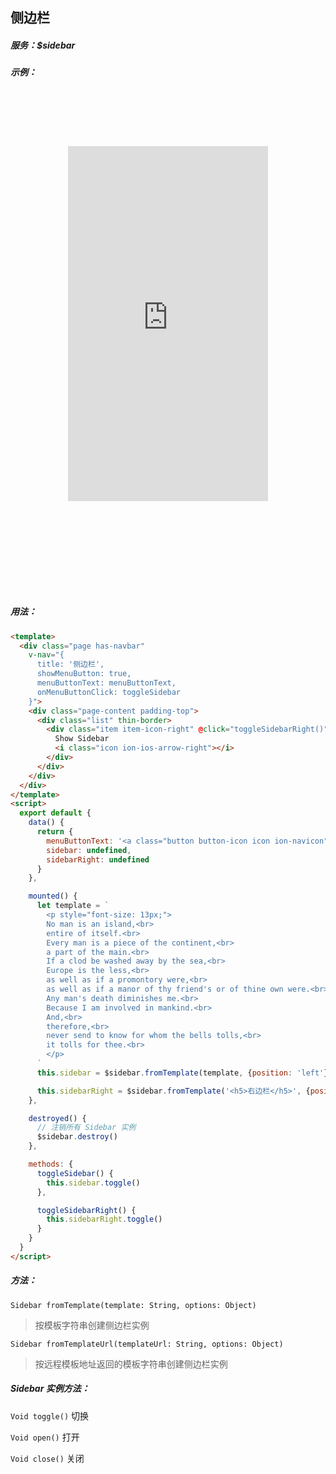 ## 侧边栏

##### 服务：$sidebar

##### 示例：

<style>
  .device-ios { width: 467px; height: 800px; background: url(../img/devices-sprite.jpg) center top no-repeat; background-size: 467px; margin: 0 auto; text-align: center; }
  .demo-ios { margin-top: 85px; width: 320px; height: 568px; }
</style>

<div class="device-ios">
  <iframe class="demo-ios" src="https://wangdahoo.github.io/vonic-doc-examples/#/sidebar" frameborder="0"></iframe>
</div>

##### 用法：

```html
<template>
  <div class="page has-navbar"
    v-nav="{ 
      title: '侧边栏',
      showMenuButton: true,
      menuButtonText: menuButtonText,
      onMenuButtonClick: toggleSidebar
    }">
    <div class="page-content padding-top">
      <div class="list" thin-border>
        <div class="item item-icon-right" @click="toggleSidebarRight()">
          Show Sidebar
          <i class="icon ion-ios-arrow-right"></i>
        </div>
      </div>
    </div>
  </div>
</template>
<script>
  export default {
    data() {
      return {
        menuButtonText: '<a class="button button-icon icon ion-navicon"></a>',
        sidebar: undefined,
        sidebarRight: undefined
      }
    },

    mounted() {
      let template = `
        <p style="font-size: 13px;">
        No man is an island,<br>
        entire of itself.<br>
        Every man is a piece of the continent,<br>
        a part of the main.<br>
        If a clod be washed away by the sea,<br>
        Europe is the less,<br>
        as well as if a promontory were,<br>
        as well as if a manor of thy friend's or of thine own were.<br>
        Any man's death diminishes me.<br>
        Because I am involved in mankind.<br>
        And,<br>
        therefore,<br>
        never send to know for whom the bells tolls,<br>
        it tolls for thee.<br>
        </p>
      `
      this.sidebar = $sidebar.fromTemplate(template, {position: 'left'})

      this.sidebarRight = $sidebar.fromTemplate('<h5>右边栏</h5>', {position: 'right'})
    },

    destroyed() {
      // 注销所有 Sidebar 实例
      $sidebar.destroy()
    },

    methods: {
      toggleSidebar() {
        this.sidebar.toggle()
      },

      toggleSidebarRight() {
        this.sidebarRight.toggle()
      }
    }
  }
</script>
```

##### 方法：

`Sidebar fromTemplate(template: String, options: Object)`
> 按模板字符串创建侧边栏实例

`Sidebar fromTemplateUrl(templateUrl: String, options: Object)`
> 按远程模板地址返回的模板字符串创建侧边栏实例

##### Sidebar 实例方法：

`Void toggle()`
切换

`Void open()`
打开

`Void close()`
关闭